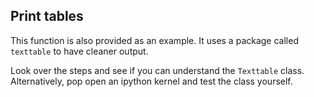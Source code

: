 ## Print tables

This function is also provided as an example.  It uses a package called `texttable` to have cleaner output.

Look over the steps and see if you can understand the `Texttable` class.  Alternatively, pop open an ipython kernel and test the class yourself.